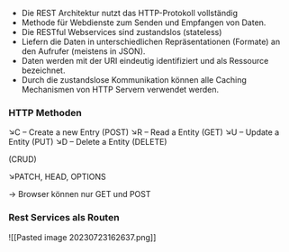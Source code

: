 - Die REST Architektur nutzt das HTTP-Protokoll vollständig
- Methode für Webdienste zum Senden und Empfangen von Daten. 
- Die RESTful Webservices sind zustandslos (stateless) 
- Liefern die Daten in unterschiedlichen Repräsentationen (Formate) an den Aufrufer (meistens in JSON). 
- Daten werden mit der URI eindeutig identifiziert und als Ressource bezeichnet. 
- Durch die zustandslose Kommunikation können alle Caching Mechanismen von HTTP Servern verwendet werden.


### HTTP Methoden
↘C – Create a new Entry (POST) 
↘R – Read a Entity (GET) 
↘U – Update a Entity (PUT) 
↘D – Delete a Entity (DELETE)

(CRUD)

↘PATCH, HEAD, OPTIONS

-> Browser können nur GET und POST




### Rest Services als Routen
![[Pasted image 20230723162637.png]]